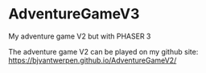 # AdventureGameV3
My adventure game V2 but with PHASER 3

The adventure game V2 can be played on my github site: https://bjvantwerpen.github.io/AdventureGameV2/
